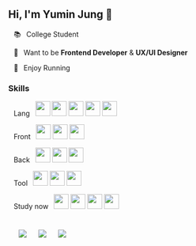 ## Hi, I'm Yumin Jung 🙂

&ensp; 📚&ensp; College Student

&ensp; 🚀&ensp; Want to be **Frontend Developer** & **UX/UI Designer**

&ensp; 👟&ensp; Enjoy Running

### Skills

&ensp; Lang&ensp; 
<code><img width="30" height="30" src="https://upload.wikimedia.org/wikipedia/commons/9/99/Unofficial_JavaScript_logo_2.svg"></code>
<code><img width="30" height="30" src="https://www.vectorlogo.zone/logos/java/java-icon.svg"></code>
<code><img width="30" height="30" src="https://upload.wikimedia.org/wikipedia/commons/c/c3/Python-logo-notext.svg"></code>
<code><img width="30" height="30" src="https://upload.wikimedia.org/wikipedia/commons/1/19/C_Logo.png"></code>
<code><img width="30" height="30" src="https://www.vectorlogo.zone/logos/scala-lang/scala-lang-icon.svg"></code>

&ensp; Front&ensp;
<code><img width="30" height="30" src="https://upload.wikimedia.org/wikipedia/commons/a/a7/React-icon.svg"></code>
<code><img width="30" height="30" src="https://emojis.slackmojis.com/emojis/images/1643514489/4730/nextjs.jpeg?1643514489"></code>
<code><img width="30" height="30" src="https://upload.wikimedia.org/wikipedia/commons/1/1b/Svelte_Logo.svg"></code>

&ensp; Back&ensp;
<code><img width="30" height="30" src="https://www.vectorlogo.zone/logos/nodejs/nodejs-icon.svg"></code>
<code><img width="30" height="30" src="https://hackr.io/tutorials/learn-express-js/logo/logo-express-js?ver=1557508379"></code>
<code><img width="30" height="30" src="https://www.vectorlogo.zone/logos/mongodb/mongodb-icon.svg"></code>

&ensp; Tool&ensp;
<code><img width="30" height="30" src="https://www.vectorlogo.zone/logos/git-scm/git-scm-icon.svg"></code>
<code><img width="30" height="30" src="https://upload.wikimedia.org/wikipedia/commons/4/45/Notion_app_logo.png"></code>
<code><img width="30" height="30" src="https://www.vectorlogo.zone/logos/slack/slack-icon.svg"></code>

&ensp; Study now&ensp;
<code><img width="30" height="30" src="https://upload.wikimedia.org/wikipedia/commons/4/4c/Typescript_logo_2020.svg"></code>
<code><img width="30" height="30" src="https://docs.nestjs.com/assets/logo-small.svg"></code>
<code><img width="30" height="30" src="https://raw.githubusercontent.com/wappalyzer/wappalyzer/37ac57d6ac13a5a031eb8463cc565def83bfab4e/src/drivers/webextension/images/icons/MUI.svg"></code>
<code><img width="30" height="30" src="https://www.vectorlogo.zone/logos/figma/figma-icon.svg"></code>

<h1></h1>
&ensp;
<a href="https://yumin-jung.github.io/" style="text-decoration:none">
    <img src="http://img.shields.io/badge/-Blog-353940?style=flat&logo=github&logoColor=f2f2f7&link=https://yumin-jung.github.io/"
        style="height : auto; margin-left : 10px; margin-right : 10px;"/>
</a>
<a href="https://yumin-jung.notion.site/Yumin-90d0bdc00fe64a1086dc645bd15a44c8" style="text-decoration:none">
  <img src="https://img.shields.io/badge/-Notion-353940?style=flat&logo=Notion&logoColor=f2f2f7&link=https://yumin-jung.notion.site/Yumin-90d0bdc00fe64a1086dc645bd15a44c8"
       style="height : auto; margin-left : 10px; margin-right : 10px;"/>
</a>
<a href="https://www.instagram.com/self_overcoming/" style="text-decoration:none">
  <img src="https://img.shields.io/badge/-Instagram-353940?style=flat&logo=Instagram&logoColor=f2f2f7&link=https://www.instagram.com/self_overcoming/"
       style="height : auto; margin-left : 10px; margin-right : 10px;"/>
</a>

